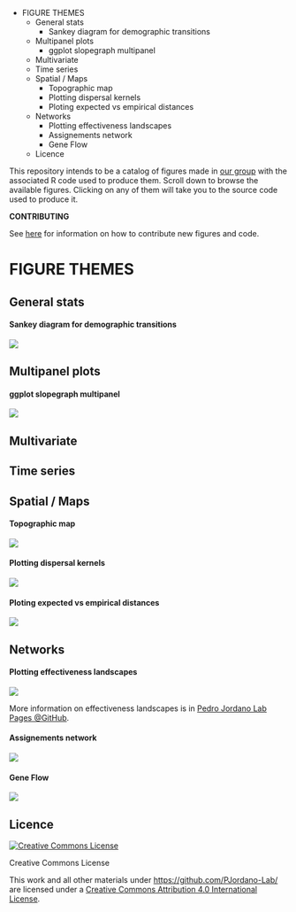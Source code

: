 -   FIGURE THEMES
    -   General stats
        -   Sankey diagram for demographic transitions
    -   Multipanel plots
        -   ggplot slopegraph multipanel
    -   Multivariate
    -   Time series
    -   Spatial / Maps
        -   Topographic map
        -   Plotting dispersal kernels
        -   Ploting expected vs empirical distances
    -   Networks
        -   Plotting effectiveness landscapes
        -   Assignements network
        -   Gene Flow
    -   Licence

This repository intends to be a catalog of figures made in [our group](http://ebd10.ebd.csic.es/ebd10/Home.html) with the associated R code used to produce them. Scroll down to browse the available figures. Clicking on any of them will take you to the source code used to produce it.

**CONTRIBUTING**

See [here](https://github.com/PJordano-Lab/R-figures/blob/master/contributing.md) for information on how to contribute new figures and code.

FIGURE THEMES
=============

General stats
-------------

#### Sankey diagram for demographic transitions

[![](figures/sankey.png)](http://htmlpreview.github.io/?https://raw.github.com/PJordano-Lab/R-figures/blob/master/General/sankey.html)

Multipanel plots
----------------

#### ggplot slopegraph multipanel

[![](figures/slopegraph_multipanel.png)](http://htmlpreview.github.io/?https://raw.github.com/PJordano-Lab/R-figures/blob/master/Multipanel/slopegraph_multipanel.html)

Multivariate
------------

Time series
-----------

Spatial / Maps
--------------

#### Topographic map

[![](figures/topomap.png)](http://htmlpreview.github.io/?https://raw.github.com/PJordano-Lab/R-figures/blob/master/Spatial/topomap.html)

#### Plotting dispersal kernels

[![](figures/dispkernels.png)](http://htmlpreview.github.io/?https://raw.github.com/PJordano-Lab/R-figures/blob/master/Spatial/dispkernels.html)

#### Ploting expected vs empirical distances

[![](figures/ExpectedvsEmpirical_kernels.png)](http://htmlpreview.github.io/?https://raw.github.com/PJordano-Lab/R-figures/blob/master/Spatial/ExpectedvsEmpirical_kernels.html)

Networks
--------

#### Plotting effectiveness landscapes

[![](figures/effectiveness.png)](http://htmlpreview.github.io/?https://raw.github.com/PJordano-Lab/R-figures/blob/master/Networks/effectiveness.html)

More information on effectiveness landscapes is in [Pedro Jordano Lab Pages @GitHub](<http://pedroj.github.io>).

#### Assignements network

[![](figures/assig_network.png)](http://htmlpreview.github.io/?https://raw.github.com/PJordano-Lab/R-figures/blob/master/Networks/assig_network.html)

#### Gene Flow

[![](figures/GeneFlow.png)](http://htmlpreview.github.io/?https://raw.github.com/PJordano-Lab/R-figures/blob/master/Networks/GeneFlow.html)

Licence
-------

<a rel="license" href="http://creativecommons.org/licenses/by/4.0/"><img alt="Creative Commons License" style="border-width:0" src="https://i.creativecommons.org/l/by/4.0/88x31.png" /></a>

Creative Commons License

This work and all other materials under <https://github.com/PJordano-Lab/> are licensed under a [Creative Commons Attribution 4.0 International License](https://creativecommons.org/licenses/by/4.0/legalcode).
